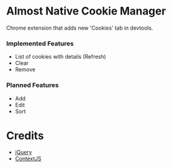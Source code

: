 # Almost Native Cookie Manager

Chrome extension that adds new 'Cookies' tab in devtools.

### Implemented Features
 * List of cookies with details (Refresh)
 * Clear
 * Remove

### Planned Features
 * Add
 * Edit
 * Sort

# Credits
 * [jQuery](http://jquery.com/)
 * [ContextJS](http://contextjs.com/)
